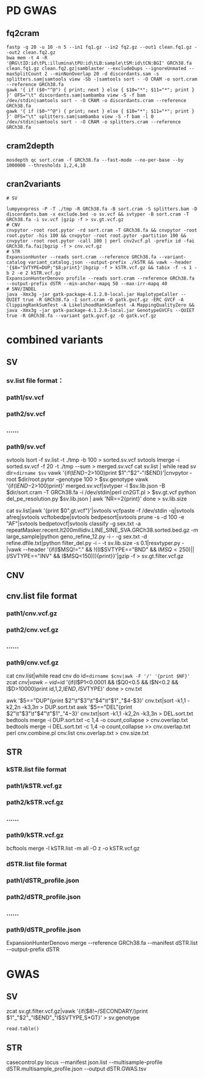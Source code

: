 # PD GWAS

## fq2cram
```
fastp -q 20 -u 10 -n 5 --in1 fq1.gz --in2 fq2.gz --out1 clean.fq1.gz --out2 clean.fq2.gz
bwa mem -t 4 -R '@RG\tID:id\tPL:illumina\tPU:id\tLB:sample\tSM:id\tCN:BGI' GRCh38.fa clean.fq1.gz clean.fq2.gz|samblaster --excludeDups --ignoreUnmated --maxSplitCount 2 --minNonOverlap 20 -d discordants.sam -s splitters.sam|samtools view -Sb -|samtools sort - -O CRAM -o sort.cram --reference GRCh38.fa
gawk '{ if ($0~"^@") { print; next } else { $10="*"; $11="*"; print } }' OFS="\t" discordants.sam|sambamba view -S -f bam /dev/stdin|samtools sort - -O CRAM -o discordants.cram --reference GRCh38.fa
gawk '{ if ($0~"^@") { print; next } else { $10="*"; $11="*"; print } }' OFS="\t" splitters.sam|sambamba view -S -f bam -l 0 /dev/stdin|samtools sort - -O CRAM -o splitters.cram --reference GRCh38.fa
```

## cram2depth
```
mosdepth qc sort.cram -f GRCh38.fa --fast-mode --no-per-base --by 1000000 --thresholds 1,2,4,10
```

## cran2variants
```
# SV

lumpyexpress -P -T ./tmp -R GRCh38.fa -B sort.cram -S splitters.bam -D discordants.bam -x exclude.bed -o sv.vcf && svtyper -B sort.cram -T GRCh38.fa -i sv.vcf |gzip -f > sv.gt.vcf.gz
# CNV
cnvpytor -root root.pytor -rd sort.cram -T GRCh38.fa && cnvpytor -root root.pytor -his 100 && cnvpytor -root root.pytor -partition 100 && cnvpytor -root root.pytor -call 100 | perl cnv2vcf.pl -prefix id -fai GRCh38.fa.fai|bgzip -f > cnv.vcf.gz
# STR
ExpansionHunter --reads sort.cram --reference GRCh38.fa --variant-catalog variant_catalog.json --output-prefix ./kSTR && vawk --header '{$8="SVTYPE=DUP;"$8;print}'|bgzip -f > kSTR.vcf.gz && tabix -f -s 1 -b 2 -e 2 kSTR.vcf.gz
ExpansionHunterDenovo profile --reads sort.cram --reference GRCh38.fa --output-prefix dSTR --min-anchor-mapq 50 --max-irr-mapq 40
# SNV/INDEL
java -Xmx3g -jar gatk-package-4.1.2.0-local.jar HaplotypeCaller --QUIET true -R GRCh38.fa -I sort.cram -O gatk.gvcf.gz -ERC GVCF -A ClippingRankSumTest -A LikelihoodRankSumTest -A MappingQualityZero && java -Xmx3g -jar gatk-package-4.1.2.0-local.jar GenotypeGVCFs --QUIET true -R GRCh38.fa --variant gatk.gvcf.gz -O gatk.vcf.gz
```

# combined variants
## SV
### sv.list file format：
### path1/sv.vcf
### path2/sv.vcf
### ......
### path9/sv.vcf

svtools lsort -f sv.list -t ./tmp -b 100 > sorted.sv.vcf
svtools lmerge -i sorted.sv.vcf -f 20 -t ./tmp --sum > merged.sv.vcf
cat sv.list | while read sv
dir=`dirname $sv`
vawk '{if(I$END-$2>100)print $1":"$2"-"I$END}'|cnvpytor -root $dir/root.pytor -genotype 100 > $sv.genotype
vawk '{if(I$END-$2>100)print}' merged.sv.vcf|svtyper -l $sv.lib.json -B $dir/sort.cram -T GRCh38.fa -i /dev/stdin|perl cn2GT.pl > $sv.gt.vcf
python del_pe_resolution.py $sv.lib.json | awk 'NR==2{print}'
done > sv.lib.size

cat sv.list|awk '{print $0".gt.vcf"}'|svtools vcfpaste -f /dev/stdin -q|svtools afreq|svtools vcftobedpe|svtools bedpesort|svtools prune -s -d 100 -e "AF"|svtools bedpetovcf|svtools classify -g sex.txt -a repeatMasker.recent.lt200millidiv.LINE_SINE_SVA.GRCh38.sorted.bed.gz -m large_sample|python geno_refine_12.py -i - -g sex.txt -d refine.dfile.txt|python filter_del.py -i - -t sv.lib.size -s 0.1|resvtyper.py -|vawk --header '{if(I$MSQ!="." && !((I$SVTYPE=="BND" && I$MSQ<250) || (I$SVTYPE=="INV" && I$MSQ<150))){print}}'|gzip -f > sv.gt.filter.vcf.gz 

## CNV
## cnv.list file format
### path1/cnv.vcf.gz
### path2/cnv.vcf.gz
### ......
### path9/cnv.vcf.gz

cat cnv.list|while read cnv
do
id=`dirname $cnv|awk -F '/' '{print $NF}'`
zcat $cnv|vawk -v id=$id '{if(I$P1<0.0001 && I$Q0<0.5 && I$N<0.2 && I$D>10000)print id,$1,$2,I$END,I$SVTYPE}'
done > cnv.txt

awk '$5=="DUP"{print $2"\t"$3"\t"$4"\t"$1"_"$4-$3}' cnv.txt|sort -k1,1 -k2,2n -k3,3n > DUP.sort.txt
awk '$5=="DEL"{print $2"\t"$3"\t"$4"\t"$1"_"$4-$3}' cnv.txt|sort -k1,1 -k2,2n -k3,3n > DEL.sort.txt
bedtools merge -i DUP.sort.txt -c 1,4 -o count,collapse > cnv.overlap.txt
bedtools merge -i DEL.sort.txt -c 1,4 -o count,collapse >> cnv.overlap.txt
perl cnv.combine.pl cnv.list cnv.overlap.txt > cnv.size.txt

## STR
### kSTR.list file format
### path1/kSTR.vcf.gz
### path2/kSTR.vcf.gz
### ......
### path9/kSTR.vcf.gz

bcftools merge -l kSTR.list -m all -O z -o kSTR.vcf.gz

### dSTR.list file format
### path1/dSTR_profile.json
### path2/dSTR_profile.json
### ......
### path9/dSTR_profile.json

ExpansionHunterDenovo merge --reference GRCh38.fa --manifest dSTR.list --output-prefix dSTR

# GWAS
## SV
zcat sv.gt.filter.vcf.gz|vawk '{if($8!~/SECONDARY/)print $1"_"$2"_"I$END"_"I$SVTYPE,S$*$GT}' > sv.genotype
```
read.table()
```


## STR
casecontrol.py locus --manifest json.list --multisample-profile dSTR.multisample_profile.json --output dSTR.GWAS.tsv

